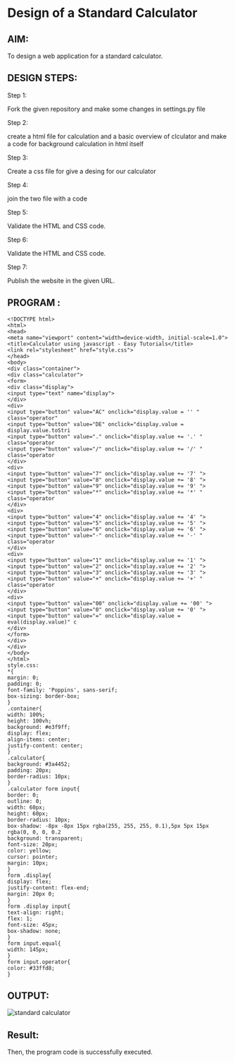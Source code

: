 # Design of a Standard Calculator

## AIM:

To design a web application for a standard calculator.

## DESIGN STEPS:

Step 1:

Fork the given repository and make some changes in settings.py file

Step 2:

create a html file for calculation and a basic overview of clculator and make a code for background calculation in html itself

Step 3:

Create a css file for give a desing for our calculator

Step 4:

join the two file with a code

Step 5:

Validate the HTML and CSS code.

Step 6:

Validate the HTML and CSS code.

Step 7:

Publish the website in the given URL.



## PROGRAM :
```
<!DOCTYPE html>
<html>
<head>
<meta name="viewport" content="width=device-width, initial-scale=1.0">
<title>Calculator using javascript - Easy Tutorials</title>
<link rel="stylesheet" href="style.css">
</head>
<body>
<div class="container">
<div class="calculator">
<form>
<div class="display">
<input type="text" name="display">
</div>
<div>
<input type="button" value="AC" onclick="display.value = '' " class="operator"
<input type="button" value="DE" onclick="display.value = display.value.toStri
<input type="button" value="." onclick="display.value += '.' " class="operator
<input type="button" value="/" onclick="display.value += '/' " class="operator
</div>
<div>
<input type="button" value="7" onclick="display.value += '7' ">
<input type="button" value="8" onclick="display.value += '8' ">
<input type="button" value="9" onclick="display.value += '9' ">
<input type="button" value="*" onclick="display.value += '*' " class="operator
</div>
<div>
<input type="button" value="4" onclick="display.value += '4' ">
<input type="button" value="5" onclick="display.value += '5' ">
<input type="button" value="6" onclick="display.value += '6' ">
<input type="button" value="-" onclick="display.value += '-' " class="operator
</div>
<div>
<input type="button" value="1" onclick="display.value += '1' ">
<input type="button" value="2" onclick="display.value += '2' ">
<input type="button" value="3" onclick="display.value += '3' ">
<input type="button" value="+" onclick="display.value += '+' " class="operator
</div>
<div>
<input type="button" value="00" onclick="display.value += '00' ">
<input type="button" value="0" onclick="display.value += '0' ">
<input type="button" value="=" onclick="display.value = eval(display.value)" c
</div>
</form>
</div>
</div>
</body>
</html>
style.css:
*{
margin: 0;
padding: 0;
font-family: 'Poppins', sans-serif;
box-sizing: border-box;
}
.container{
width: 100%;
height: 100vh;
background: #e3f9ff;
display: flex;
align-items: center;
justify-content: center;
}
.calculator{
background: #3a4452;
padding: 20px;
border-radius: 10px;
}
.calculator form input{
border: 0;
outline: 0;
width: 60px;
height: 60px;
border-radius: 10px;
box-shadow: -8px -8px 15px rgba(255, 255, 255, 0.1),5px 5px 15px rgba(0, 0, 0, 0.2
background: transparent;
font-size: 20px;
color: yellow;
cursor: pointer;
margin: 10px;
}
form .display{
display: flex;
justify-content: flex-end;
margin: 20px 0;
}
form .display input{
text-align: right;
flex: 1;
font-size: 45px;
box-shadow: none;
}
form input.equal{
width: 145px;
}
form input.operator{
color: #33ffd8;
}
```
## OUTPUT:
![standard calculator](https://github.com/monishr288/standard-calculator/assets/147474049/feadab67-1b8a-4fd5-9ddd-7c12e375f536)

## Result:
Then, the program code is successfully executed.
